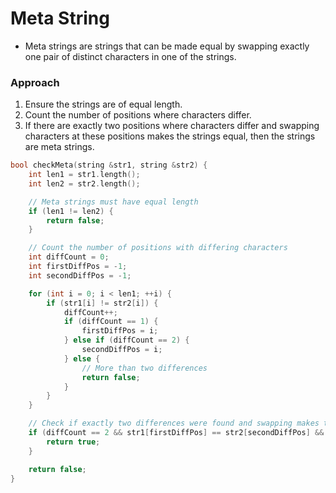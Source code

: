 # Meta String
- Meta strings are strings that can be made equal by swapping exactly one pair of distinct characters in one of the strings.

### Approach
1. Ensure the strings are of equal length.
2. Count the number of positions where characters differ.
3. If there are exactly two positions where characters differ and swapping characters at these positions makes the strings equal, then the strings are meta strings.

```C++
bool checkMeta(string &str1, string &str2) {
    int len1 = str1.length();
    int len2 = str2.length();

    // Meta strings must have equal length
    if (len1 != len2) {
        return false;
    }

    // Count the number of positions with differing characters
    int diffCount = 0;
    int firstDiffPos = -1;
    int secondDiffPos = -1;

    for (int i = 0; i < len1; ++i) {
        if (str1[i] != str2[i]) {
            diffCount++;
            if (diffCount == 1) {
                firstDiffPos = i;
            } else if (diffCount == 2) {
                secondDiffPos = i;
            } else {
                // More than two differences
                return false;
            }
        }
    }

    // Check if exactly two differences were found and swapping makes them equal
    if (diffCount == 2 && str1[firstDiffPos] == str2[secondDiffPos] && str1[secondDiffPos] == str2[firstDiffPos]) {
        return true;
    }

    return false;
}

```
